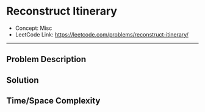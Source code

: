 # Reconstruct Itinerary

- Concept: Misc
- LeetCode Link: https://leetcode.com/problems/reconstruct-itinerary/

---

## Problem Description

## Solution

## Time/Space Complexity

